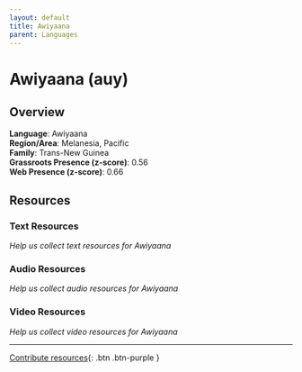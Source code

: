 ```yaml
---
layout: default
title: Awiyaana
parent: Languages
---
```


# Awiyaana (auy)

## Overview

**Language**: Awiyaana  
**Region/Area**: Melanesia, Pacific  
**Family**: Trans-New Guinea  
**Grassroots Presence (z-score)**: 0.56  
**Web Presence (z-score)**: 0.66  

## Resources

### Text Resources
*Help us collect text resources for Awiyaana*

### Audio Resources
*Help us collect audio resources for Awiyaana*

### Video Resources
*Help us collect video resources for Awiyaana*

---

[Contribute resources](https://forms.office.com/e/1SfLJx3u1r){: .btn .btn-purple }
